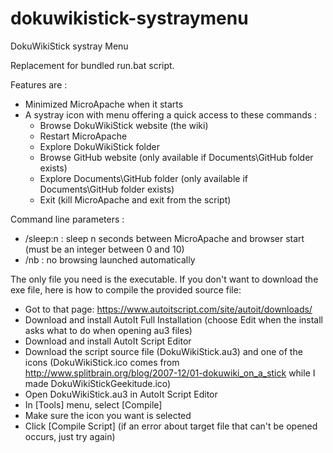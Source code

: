 dokuwikistick-systraymenu
=========================

DokuWikiStick systray Menu

Replacement for bundled run.bat script.

Features are :
* Minimized MicroApache when it starts
* A systray icon with menu offering a quick access to these commands :
  * Browse DokuWikiStick website (the wiki)
  * Restart MicroApache
  * Explore DokuWikiStick folder
  * Browse GitHub website (only available if Documents\GitHub folder exists)
  * Explore Documents\GitHub folder (only available if Documents\GitHub folder exists)
  * Exit (kill MicroApache and exit from the script)

Command line parameters :
  * /sleep:n : sleep n seconds between MicroApache and browser start (must be an integer between 0 and 10)
  * /nb : no browsing launched automatically


The only file you need is the executable.
If you don't want to download the exe file, here is how to compile the provided source file:
* Got to that page: https://www.autoitscript.com/site/autoit/downloads/
* Download and install AutoIt Full Installation (choose Edit when the install asks what to do when opening au3 files)
* Download and install AutoIt Script Editor
* Download the script source file (DokuWikiStick.au3) and one of the icons (DokuWikiStick.ico comes from http://www.splitbrain.org/blog/2007-12/01-dokuwiki_on_a_stick while I made DokuWikiStickGeekitude.ico)
* Open DokuWikiStick.au3 in AutoIt Script Editor
* In [Tools] menu, select [Compile]
* Make sure the icon you want is selected
* Click [Compile Script] (if an error about target file that can't be opened occurs, just try again)

